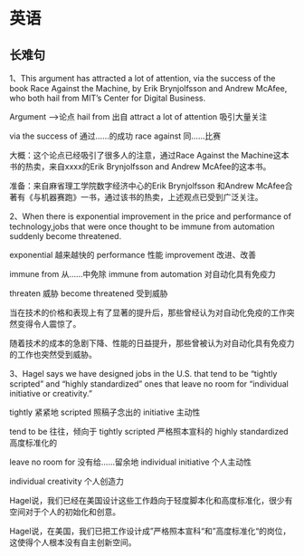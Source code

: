 # 							英语

## 长难句

1、This argument has attracted a lot of attention, via the success of the book Race Against the Machine, by Erik Brynjolfsson and Andrew McAfee, who both hail from MIT’s Center for Digital Business.

Argument -->论点      hail from   出自    attract a lot of attention 吸引大量关注   

via the success of 通过……的成功   race against 同……比赛

大概：这个论点已经吸引了很多人的注意，通过Race Against the Machine这本书的热卖，来自xxxx的Erik Brynjolfsson and Andrew McAfee的这本书。

准备：来自麻省理工学院数字经济中心的Erik Brynjolfsson 和Andrew McAfee合著有《与机器赛跑》一书，通过该书的热卖，上述观点已受到广泛关注。

2、When there is exponential improvement in the price and performance of technology,jobs that were once thought to be immune from automation suddenly become threatened.

exponential 越来越快的      performance 性能     improvement   改进、改善

immune  from 从……中免除    immune from automation  对自动化具有免疫力

threaten 威胁    become threatened 受到威胁

当在技术的价格和表现上有了显著的提升后，那些曾经认为对自动化免疫的工作突然变得令人震惊了。

随着技术的成本的急剧下降、性能的日益提升，那些曾被认为对自动化具有免疫力的工作也突然受到威胁。

3、Hagel says we have designed jobs in the U.S. that tend to be “tightly scripted” and “highly standardized” ones that leave no room for “individual initiative or creativity.”

tightly 紧紧地      scripted 照稿子念出的       initiative 主动性

tend to be 往往，倾向于     tightly scripted  严格照本宣科的  highly standardized 高度标准化的

leave no  room for  没有给……留余地  individual initiative  个人主动性 

 individual creativity 个人创造力

Hagel说，我们已经在美国设计这些工作趋向于轻度脚本化和高度标准化，很少有空间对于个人的初始化和创意。

Hagel说，在美国，我们已把工作设计成”严格照本宣科“和”高度标准化“的岗位，这使得个人根本没有自主创新空间。